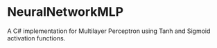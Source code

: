 NeuralNetworkMLP
================

A C# implementation for Multilayer Perceptron using Tanh and Sigmoid activation functions.
